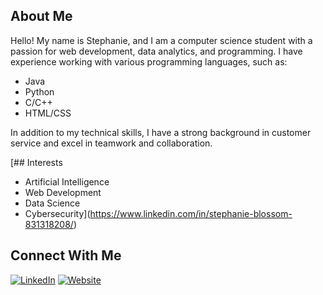 ## About Me
Hello! My name is Stephanie, and I am a computer science student with a passion for web development, data analytics, and programming. I have experience working with various programming languages, such as:

- Java
- Python
- C/C++
- HTML/CSS

In addition to my technical skills, I have a strong background in customer service and excel in teamwork and collaboration.


[## Interests

- Artificial Intelligence
- Web Development
- Data Science
- Cybersecurity](https://www.linkedin.com/in/stephanie-blossom-831318208/)

## Connect With Me

[![LinkedIn](https://cdn-icons-png.flaticon.com/512/174/174857.png)](https://www.linkedin.com/in/stephanie-blossom-831318208/)
[![Website](https://cdn-icons-png.flaticon.com/512/2463/2463068.png)](https://stephanieblossom.w3spaces.com/)
